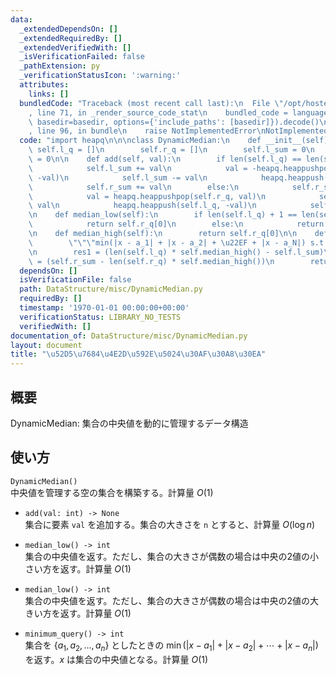 ```yaml
---
data:
  _extendedDependsOn: []
  _extendedRequiredBy: []
  _extendedVerifiedWith: []
  _isVerificationFailed: false
  _pathExtension: py
  _verificationStatusIcon: ':warning:'
  attributes:
    links: []
  bundledCode: "Traceback (most recent call last):\n  File \"/opt/hostedtoolcache/Python/3.9.2/x64/lib/python3.9/site-packages/onlinejudge_verify/documentation/build.py\"\
    , line 71, in _render_source_code_stat\n    bundled_code = language.bundle(stat.path,\
    \ basedir=basedir, options={'include_paths': [basedir]}).decode()\n  File \"/opt/hostedtoolcache/Python/3.9.2/x64/lib/python3.9/site-packages/onlinejudge_verify/languages/python.py\"\
    , line 96, in bundle\n    raise NotImplementedError\nNotImplementedError\n"
  code: "import heapq\n\n\nclass DynamicMedian:\n    def __init__(self):\n       \
    \ self.l_q = []\n        self.r_q = []\n        self.l_sum = 0\n        self.r_sum\
    \ = 0\n\n    def add(self, val):\n        if len(self.l_q) == len(self.r_q):\n\
    \            self.l_sum += val\n            val = -heapq.heappushpop(self.l_q,\
    \ -val)\n            self.l_sum -= val\n            heapq.heappush(self.r_q, val)\n\
    \            self.r_sum += val\n        else:\n            self.r_sum += val\n\
    \            val = heapq.heappushpop(self.r_q, val)\n            self.r_sum -=\
    \ val\n            heapq.heappush(self.l_q, -val)\n            self.l_sum += val\n\
    \n    def median_low(self):\n        if len(self.l_q) + 1 == len(self.r_q):\n\
    \            return self.r_q[0]\n        else:\n            return -self.l_q[0]\n\
    \n    def median_high(self):\n        return self.r_q[0]\n\n    def minimum_query(self):\n\
    \        \"\"\"min(|x - a_1| + |x - a_2| + \u22EF + |x - a_N|) s.t. any x\"\"\"\
    \n        res1 = (len(self.l_q) * self.median_high() - self.l_sum)\n        res2\
    \ = (self.r_sum - len(self.r_q) * self.median_high())\n        return res1 + res2\n"
  dependsOn: []
  isVerificationFile: false
  path: DataStructure/misc/DynamicMedian.py
  requiredBy: []
  timestamp: '1970-01-01 00:00:00+00:00'
  verificationStatus: LIBRARY_NO_TESTS
  verifiedWith: []
documentation_of: DataStructure/misc/DynamicMedian.py
layout: document
title: "\u52D5\u7684\u4E2D\u592E\u5024\u30AF\u30A8\u30EA"
---
```

## 概要
DynamicMedian: 集合の中央値を動的に管理するデータ構造

## 使い方
`DynamicMedian()`  
中央値を管理する空の集合を構築する。計算量 $O(1)$

- `add(val: int) -> None`  
集合に要素 `val` を追加する。集合の大きさを `n` とすると、計算量 $O(\log n)$

- `median_low() -> int`  
集合の中央値を返す。ただし、集合の大きさが偶数の場合は中央の2値の小さい方を返す。計算量 $O(1)$

- `median_low() -> int`  
集合の中央値を返す。ただし、集合の大きさが偶数の場合は中央の2値の大きい方を返す。計算量 $O(1)$

- `minimum_query() -> int`  
集合を $\{a_1, a_2, \dots, a_n \}$ としたときの $\min(|x - a_1| + |x - a_2| + ⋯ + |x - a_n|)$ を返す。$x$ は集合の中央値となる。計算量 $O(1)$
